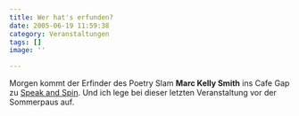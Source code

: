 ```yaml
---
title: Wer hat's erfunden?
date: 2005-06-19 11:59:38
category: Veranstaltungen
tags: []
image: ''

---
```


Morgen kommt der Erfinder des Poetry Slam **Marc Kelly Smith** ins Cafe Gap zu [Speak and Spin](http://www.speakandspin.de/termine.html). Und ich lege bei dieser letzten Veranstaltung vor der Sommerpaus auf.
